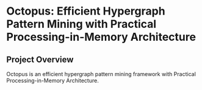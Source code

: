 # Octopus: Efficient Hypergraph Pattern Mining with Practical Processing-in-Memory Architecture
## Project Overview

Octopus is an efficient hypergraph pattern mining framework with Practical Processing-in-Memory Architecture.
